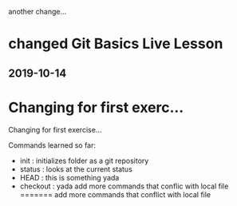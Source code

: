 another change...
# changed Git Basics Live Lesson

## 2019-10-14

Changing for first exerc...
=======
Changing for first exercise...

Commands learned so far:

- init : initializes folder as a git repository
- status : looks at the current status
- HEAD : this is something yada
- checkout : yada
add more commands that conflic with local file
=======
add more commands that conflict with local file
